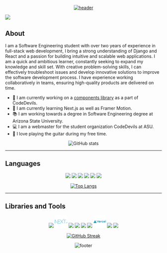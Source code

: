 
<div align="center">
  
[![header](https://capsule-render.vercel.app/api?fontColor=FFB703&type=rect&color=023047&height=200&section=header&text=Hi,%20I'm%20Frankie!%20🤗&fontSize=50&animation=fadeIn)](https://github.com/frankjlin16?tab=repositories)

</div>

![](https://komarev.com/ghpvc/?username=frankjlin16&color=FFB703)

## About

I am a Software Engineering student with over two years of experience in full-stack web development, I bring a strong understanding of Django and React and a passion for building intuitive and scalable web applications. I am a quick and ambitious learner, constantly seeking to expand my knowledge and skill set. With creative problem-solving skills, I can effectively troubleshoot issues and develop innovative solutions to improve the software development process. I have experience working collaboratively in teams, ensuring high-quality products are delivered on time.

- 🔭 I am currently working on a [components library](https://github.com/ASU-CodeDevils/CD-Library) as a part of CodeDevils.
- 🌱 I am currently learning Next.js as well as Framer Motion.
- 📚 I am working towards a degree in Software Engineering degree at Arizona State University.
- 💻 I am a webmaster for the student organization CodeDevils at ASU.
- 🎸 I love playing the guitar during my free time.

<div align="center">
  
![GitHub stats](https://github-readme-stats.vercel.app/api?username=frankjlin16&bg_color=80,023047,219EBC&title_color=fff&text_color=fff)

</div>

<hr>
  
## Languages

<div align="center">

<img src='https://cdn.jsdelivr.net/gh/devicons/devicon/icons/javascript/javascript-original.svg'  height="40">
<img src='https://cdn.jsdelivr.net/gh/devicons/devicon/icons/python/python-original-wordmark.svg' height="40">
<img src='https://cdn.jsdelivr.net/gh/devicons/devicon/icons/java/java-original-wordmark.svg' height="40">
<img src='https://cdn.jsdelivr.net/gh/devicons/devicon/icons/html5/html5-original-wordmark.svg' height="40">
<img src='https://cdn.jsdelivr.net/gh/devicons/devicon/icons/sass/sass-original.svg' height="40">
<img src='https://cdn.jsdelivr.net/gh/devicons/devicon/icons/nodejs/nodejs-plain-wordmark.svg' height="40">

[![Top Langs](https://github-readme-stats.vercel.app/api/top-langs/?username=frankjlin16&layout=compact&title_color=fff&text_color=FFFFFF&bg_color=151515)](https://github.com/anuraghazra/github-readme-stats)

</div>
  
<hr>

## Libraries and Tools

<div align="center">
  
<img src="https://www.svgrepo.com/show/373554/django.svg" height="40"/>
<img src='https://github.com/frankjlin16/frankjlin16/blob/main/nextjs-svgrepo-com.svg' height="40">
<img src='https://cdn.jsdelivr.net/gh/devicons/devicon/icons/react/react-original-wordmark.svg' height="40">
<img src='https://www.svgrepo.com/show/303251/mysql-logo.svg' height="40">
<img src='https://www.svgrepo.com/show/452192/docker.svg' height="40">
<img src='https://www.svgrepo.com/show/373458/aws.svg' height="40">
<img src='https://github.com/frankjlin16/frankjlin16/blob/main/vercel-svgrepo-com.svg' height="40">
<img src='https://www.svgrepo.com/show/448274/azure.svg' height="40">
<img src='https://www.svgrepo.com/show/353564/cloudflare.svg' height="40">
  
[![GitHub Streak](https://streak-stats.demolab.com?user=frankjlin16&date_format=M%20j%5B%2C%20Y%5D&mode=weekly&card_width=600&background=45%2C023047%2C219EBC&ring=FFB703&fire=FB8500&currStreakLabel=FB8500&currStreakNum=FFB703&sideLabels=FB8500&sideNums=FFB703&dates=FFB703)](https://git.io/streak-stats)

![footer](https://capsule-render.vercel.app/api?type=waving&color=0:023047,100:219EBC&height=200&section=footer&fontSize=80)

</div>

<!-- Got the cool color idea from: https://www.eggradients.com/category/blue-gradient -->

<!--
**frankjlin16/frankjlin16** is a ✨ _special_ ✨ repository because its `README.md` (this file) appears on your GitHub profile.

Here are some ideas to get you started:

- 🔭 I’m currently working on ...
- 🌱 I’m currently learning ...
- 👯 I’m looking to collaborate on ...
- 🤔 I’m looking for help with ...
- 💬 Ask me about ...
- 📫 How to reach me: ...
- 😄 Pronouns: ...
- ⚡ Fun fact: ...
-->

